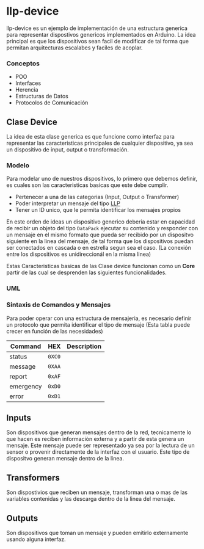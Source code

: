 # llp-device

llp-device es un ejemplo de implementación de una estructura generica para representar dispostivos genericos implementados en Arduino. La idea principal es que los dispositivos sean facil de modificar de tal forma que permitan arquitecturas escalabes y faciles de acoplar.

### Conceptos
- POO
- Interfaces
- Herencia
- Estructuras de Datos
- Protocolos de Comunicación

## Clase Device

La idea de esta clase generica es que funcione como interfaz para representar las caracteristicas principales de cualquier dispositivo, ya sea un dispositivo de input, output o transformación.
### Modelo

Para modelar uno de nuestros dispositivos, lo primero que debemos definir, es cuales son las caracteristicas basicas que este debe cumplir.

- Pertenecer a una de las categorias (Input, Output o Transformer)
- Poder interpretar un mensaje del tipo [LLP](https://github.com/Azrrael-exe/ard-llp)
- Tener un ID unico, que le permita identificar los mensajes propios

En este orden de ideas un dispositivo generico deberia estar en capacidad de recibir un objeto del tipo `DataPack` ejecutar su contenido y responder con un mensaje en el mismo formato que pueda ser recibido por un dispositvo siguiente en la linea del mensaje, de tal forma que los dispositivos puedan ser conectados en cascada o en estrella segun sea el caso. (La conexión entre los dispositivos es unidireccionál en la misma linea)

Estas Caracteristicas basicas de las Clase device funcionan como un **Core** partir de las cual se desprenden las siguientes funcionalidades.

### UML

### Sintaxis de Comandos y Mensajes
Para poder operar con una estructura de mensajeria, es necesario definir un protocolo que permita identificar el tipo de mensaje (Esta tabla puede crecer en función de las necesidades)

| Command   | HEX  | Description |
|-----------|------|-------------|
| status    | `0XC0` |             |
| message   | `0XAA` |             |
| report    | `0xAF` |             |
| emergency | `0xD0` |             |
| error     | `0xD1` |             |
## Inputs

Son dispositivos que generan mensajes dentro de la red, tecnicamente lo que hacen es reciben informaciòn externa y a partir de esta genera un mensaje. Este mensaje puede ser representado ya sea por la lectura de un sensor o provenir directamente de la interfaz con el usuario. Este tipo de dispositvo generan mensaje dentro de la linea.

## Transformers

Son dispostivios que reciben un mensaje, transforman una o mas de las variables contenidas y las descarga dentro de la linea del mensaje.

## Outputs

Son dispositivos que toman un mensaje y pueden emitirlo externamente usando alguna interfaz.